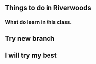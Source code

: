## Things to do in Riverwoods
### What do learn in this class.
## Try new branch
## I will try my best
